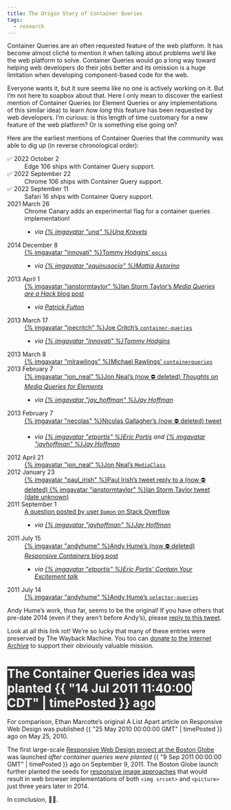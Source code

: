 ```yaml
---
title: The Origin Story of Container Queries
tags:
  - research
---
```

Container Queries are an often requested feature of the web platform. It has become almost cliché to mention it when talking about problems we’d like the web platform to solve. Container Queries would go a long way toward helping web developers do their jobs better and its omission is a huge limitation when developing component-based code for the web.

Everyone wants it, but it sure seems like no one is actively working on it. But I’m not here to soapbox about that. Here I only mean to discover the earliest mention of Container Queries (or Element Queries or any implementations of this similar idea) to learn _how long_ this feature has been requested by web developers. I’m curious: is this length of time customary for a new feature of the web platform? Or is something else going on?

Here are the earliest mentions of Container Queries that the community was able to dig up (in reverse chronological order):

<dl class="dl-inline">
	<dt>✅ 2022 October 2</dt>
	<dd>
		Edge 106 ships with Container Query support.
	</dd>
	<dt>✅ 2022 September 22</dt>
	<dd>
		Chrome 106 ships with Container Query support.
	</dd>
	<dt>✅ 2022 September 11</dt>
	<dd>
		Safari 16 ships with Container Query support.
	</dd>
	<dt>2021 March 26</dt>
	<dd>
		Chrome Canary adds an experimental flag for a container queries implementation!
		<ul class="via">
			<li><em>via <a href="https://twitter.com/Una/status/1375419967718449155">{% imgavatar "una" %}Una Kravets</a></em></li>
		</ul>
	</dd>
	<dt>2014 December 8</dt>
	<dd>
		<a href="https://github.com/eqcss/eqcss">{% imgavatar "innovati" %}Tommy Hodgins’ <code>eqcss</code></a>
		<ul class="via">
			<li><em>via <a href="https://twitter.com/equinusocio/status/1230774576453341187">{% imgavatar "equinusocio" %}Mattia Astorino</a></em></li>
		</ul>
	</dd>
	<dt>2013 April 1</dt>
	<dd>
		<a href="https://ianstormtaylor.com/media-queries-are-a-hack/">{% imgavatar "ianstormtaylor" %}Ian Storm Taylor’s <em>Media Queries are a Hack</em> blog post</a>
		<ul class="via">
			<li><em>via <a href="https://twitter.com/patrickfulton/status/1204490285536952321">Patrick Fulton</a></em></li>
		</ul>
	</dd>
	<dt>2013 March 17</dt>
	<dd>
		<a href="https://github.com/joecritch/container-queries">{% imgavatar "joecritch" %}Joe Critch’s <code>container-queries</code></a>
		<ul class="via">
			<li><em>via <a href="https://twitter.com/innovati/status/1204484977938726912">{% imgavatar "innovati" %}Tommy Hodgins</a></em></li>
		</ul>
	</dd>
	<dt>2013 March 8</dt>
	<dd>
		<a href="https://github.com/mlrawlings/containerqueries">{% imgavatar "mlrawlings" %}Michael Rawlings’ <code>containerqueries</code></a>
	</dd>
	<dt>2013 February 7</dt>
	<dd>
		<a href="http://web.archive.org/web/20130212075053/http://www.jonathantneal.com/blog/thoughts-on-media-queries-for-elements/">{% imgavatar "jon_neal" %}Jon Neal’s (now ⛔️ deleted) <em>Thoughts on Media Queries for Elements</em></a>
		<ul class="via">
			<li><em>via <a href="https://twitter.com/jay_hoffmann/status/1204508530025349121">{% imgavatar "jay_hoffman" %}Jay Hoffman</a></em></li>
		</ul>
	</dd>
	<dt>2013 February 7</dt>
	<dd>
		<a href="http://web.archive.org/web/20140415001721/https://twitter.com/necolas/status/299573744307941376">{% imgavatar "necolas" %}Nicolas Gallagher’s (now ⛔️ deleted) tweet</a>
		<ul class="via">
			<li><em>via <a href="https://twitter.com/etportis/status/1204492164836675584">{% imgavatar "etportis" %}Eric Portis</a> and <a href="https://twitter.com/jay_hoffmann/status/1204508530025349121">{% imgavatar "jayhoffman" %}Jay Hoffman</a></em></li>
		</ul>
	</dd>
	<dt>2012 April 21</dt>
	<dd>
		<a href="https://github.com/jonathantneal/MediaClass">{% imgavatar "jon_neal" %}Jon Neal’s <code>MediaClass</code></a>
	</dd>
	<dt>2012 January 23</dt>
	<dd>
		<a href="https://twitter.com/paul_irish/status/161664213054533633">{% imgavatar "paul_irish" %}Paul Irish’s tweet reply to a (now ⛔️ deleted) {% imgavatar "ianstormtaylor" %}Ian Storm Taylor tweet (date unknown)</a>
	</dd>
	<dt>2011 September 1</dt>
	<dd>
		<a href="https://stackoverflow.com/questions/7271818/media-query-like-behaviour-on-width-of-a-specific-div">A question posted by user <code>Damon</code> on Stack Overflow</a>
		<ul class="via">
			<li><em>via <a href="https://twitter.com/jay_hoffmann/status/1204508888730603526">{% imgavatar "jayhoffman" %}Jay Hoffman</a></em></li>
		</ul>
	</dd>
	<dt>2011 July 15</dt>
	<dd>
		<a href="http://web.archive.org/web/20160325052109/http://blog.andyhume.net/responsive-containers/">{% imgavatar "andyhume" %}Andy Hume’s (now ⛔️ deleted) <em>Responsive Containers</em> blog post</a>
		<ul class="via">
			<li><em>via <a href="https://vimeo.com/223432117">{% imgavatar "etportis" %}Eric Portis’ Contain Your Excitement talk</a></em></li>
		</ul>
	</dd>
	<dt>2011 July 14</dt>
	<dd>
		<a href="https://github.com/ahume/selector-queries">{% imgavatar "andyhume" %}Andy Hume’s <code>selector-queries</code></a>
	</dd>
</dl>

Andy Hume’s work, thus far, seems to be the original! If you have others that pre-date 2014 (even if they aren’t before Andy’s), please [reply to this tweet](https://twitter.com/zachleat/status/1204488622386417665).

<p class="livedemo livedemo-sm top" data-demo-label="Get out your wallet">Look at all this link rot! We’re so lucky that many of these entries were preserved by The Wayback Machine. You too can <a href="https://archive.org/donate/">donate to the Internet Archive</a> to support their obviously valuable mission.</p>

<h1><span class="text-highlight" style="background-color: #333; color: #fff">The Container Queries idea was planted <time-ago date="14 Jul 2011 11:40:00 CDT">{{ "14 Jul 2011 11:40:00 CDT" | timePosted }} ago</time-ago></span></h1>

For comparison, Ethan Marcotte’s original A List Apart article on Responsive Web Design was published <time-ago date="25 May 2010 00:00:00 GMT">{{ "25 May 2010 00:00:00 GMT" | timePosted }} ago</time-ago> on May 25, 2010.

The first large-scale [Responsive Web Design project at the Boston Globe](https://www.filamentgroup.com/lab/introducing-the-new-responsive-designed-bostonglobecom.html) was launched _after container queries were planted_ <time-ago date="9 Sep 2011 00:00:00 GMT">{{ "9 Sep 2011 00:00:00 GMT" | timePosted }} ago</time-ago> on September 9, 2011. The Boston Globe launch further planted the seeds for [responsive image approaches](https://alistapart.com/article/responsive-images/) that would result in web browser implementations of both `<img srcset>` and `<picture>` just three years later in 2014.

In conclusion, 🤷‍♂️.
